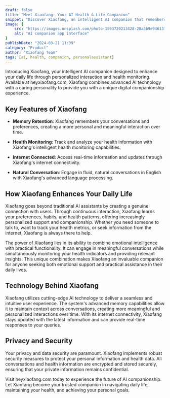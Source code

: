 ```yaml
---
draft: false
title: "Meet Xiaofang: Your AI Health & Life Companion"
snippet: "Discover Xiaofang, an intelligent AI companion that remembers your conversations, monitors your health, and helps you live better. Available at heyxiaofang.com"
image: {
    src: "https://images.unsplash.com/photo-1593720213428-28a5b9e94613?&fit=crop&w=430&h=240",
    alt: "AI companion app interface"
}
publishDate: "2024-03-21 11:39"
category: "Product"
author: "Xiaofang Team"
tags: [ai, health, companion, personalassistant]
---
```


Introducing Xiaofang, your intelligent AI companion designed to enhance your daily life through personalized interaction and health monitoring. Available at heyxiaofang.com, Xiaofang combines advanced AI technology with a caring personality to provide you with a unique digital companionship experience.

## Key Features of Xiaofang

- **Memory Retention**: Xiaofang remembers your conversations and preferences, creating a more personal and meaningful interaction over time.

- **Health Monitoring**: Track and analyze your health information with Xiaofang's intelligent health monitoring capabilities.

- **Internet Connected**: Access real-time information and updates through Xiaofang's internet connectivity.

- **Natural Conversation**: Engage in fluid, natural conversations in English with Xiaofang's advanced language processing.

## How Xiaofang Enhances Your Daily Life

Xiaofang goes beyond traditional AI assistants by creating a genuine connection with users. Through continuous interaction, Xiaofang learns your preferences, habits, and health patterns, offering increasingly personalized support and companionship. Whether you need someone to talk to, want to track your health metrics, or seek information from the internet, Xiaofang is always there to help.

The power of Xiaofang lies in its ability to combine emotional intelligence with practical functionality. It can engage in meaningful conversations while simultaneously monitoring your health indicators and providing relevant insights. This unique combination makes Xiaofang an invaluable companion for anyone seeking both emotional support and practical assistance in their daily lives.

## Technology Behind Xiaofang

Xiaofang utilizes cutting-edge AI technology to deliver a seamless and intuitive user experience. The system's advanced memory capabilities allow it to maintain context across conversations, creating more meaningful and personalized interactions over time. With its internet connectivity, Xiaofang stays updated with the latest information and can provide real-time responses to your queries.

## Privacy and Security

Your privacy and data security are paramount. Xiaofang implements robust security measures to protect your personal information and health data. All conversations and health information are encrypted and stored securely, ensuring that your private information remains confidential.

Visit heyxiaofang.com today to experience the future of AI companionship. Let Xiaofang become your trusted companion in navigating daily life, maintaining your health, and achieving your personal goals.
